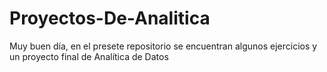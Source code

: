 # Proyectos-De-Analitica
Muy buen día, en el presete repositorio se encuentran algunos ejercicios y un proyecto final de Analítica de Datos
